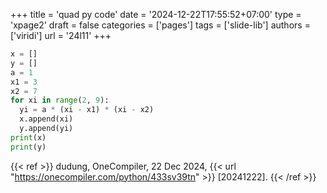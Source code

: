 +++
title = 'quad py code'
date = '2024-12-22T17:55:52+07:00'
type = 'xpage2'
draft = false
categories = ['pages']
tags = ['slide-lib']
authors = ['viridi']
url = '24l11'
+++
<!--more-->

```py
x = []
y = []
a = 1
x1 = 3
x2 = 7
for xi in range(2, 9):
  yi = a * (xi - x1) * (xi - x2)
  x.append(xi)
  y.append(yi)
print(x)
print(y)
```

{{< ref >}}
dudung, OneCompiler, 22 Dec 2024, {{< url "https://onecompiler.com/python/433sv39tn" >}} [20241222].
{{< /ref >}}
